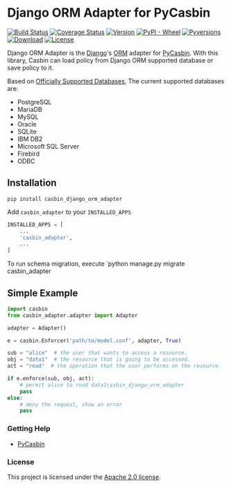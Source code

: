 # Django ORM Adapter for PyCasbin

[![Build Status](https://www.travis-ci.org/pycasbin/django-orm-adapter.svg?branch=master)](https://www.travis-ci.org/pycasbin/django-orm-adapter)
[![Coverage Status](https://coveralls.io/repos/github/pycasbin/django-orm-adapter/badge.svg)](https://coveralls.io/github/pycasbin/django-orm-adapter)
[![Version](https://img.shields.io/pypi/v/casbin_django_orm_adapter.svg)](https://pypi.org/project/casbin_django_orm_adapter/)
[![PyPI - Wheel](https://img.shields.io/pypi/wheel/casbin_django_orm_adapter.svg)](https://pypi.org/project/casbin_django_orm_adapter/)
[![Pyversions](https://img.shields.io/pypi/pyversions/casbin_django_orm_adapter.svg)](https://pypi.org/project/casbin_django_orm_adapter/)
[![Download](https://img.shields.io/pypi/dm/casbin_django_orm_adapter.svg)](https://pypi.org/project/casbin_django_orm_adapter/)
[![License](https://img.shields.io/pypi/l/casbin_django_orm_adapter.svg)](https://pypi.org/project/casbin_django_orm_adapter/)

Django ORM Adapter is the [Django](https://www.djangoproject.com/)'s [ORM](https://docs.djangoproject.com/en/3.0/ref/databases/) adapter for [PyCasbin](https://github.com/pycasbin/django-orm-adapter). With this library, Casbin can load policy from Django ORM supported database or save policy to it.

Based on [Officially Supported Databases](https://docs.djangoproject.com/en/3.0/ref/databases/), The current supported databases are:

- PostgreSQL
- MariaDB
- MySQL
- Oracle
- SQLite
- IBM DB2
- Microsoft SQL Server
- Firebird
- ODBC

## Installation

```
pip install casbin_django_orm_adapter
```

Add `casbin_adapter` to your `INSTALLED_APPS`

```python
INSTALLED_APPS = [
    ...
    'casbin_adapter',
    ...
]
```

To run schema migration, execute `python manage.py migrate casbin_adapter

## Simple Example

```python
import casbin
from casbin_adapter.adapter import Adapter

adapter = Adapter()

e = casbin.Enforcer('path/to/model.conf', adapter, True)

sub = "alice"  # the user that wants to access a resource.
obj = "data1"  # the resource that is going to be accessed.
act = "read"  # the operation that the user performs on the resource.

if e.enforce(sub, obj, act):
    # permit alice to read data1casbin_django_orm_adapter
    pass
else:
    # deny the request, show an error
    pass
```

### Getting Help

- [PyCasbin](https://github.com/casbin/pycasbin)

### License

This project is licensed under the [Apache 2.0 license](LICENSE).
